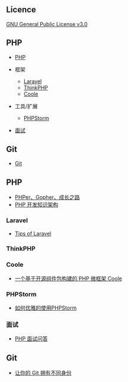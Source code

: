 ## Licence

[GNU General Public License v3.0](LICENSE)



## PHP

* [PHP](https://github.com/0xAiKang/favorite-link#php-1)

* 框架
  * [Laravel](https://github.com/0xAiKang/favorite-link#Laravel)
  * [ThinkPHP](https://github.com/0xAiKang/favorite-link#ThinkPHP)
  * [Coole](https://github.com/0xAiKang/favorite-link#Coole)

* 工具/扩展
  * [PHPStorm](https://github.com/0xAiKang/favorite-link#PHPStorm)
* [面试](https://github.com/0xAiKang/favorite-link#面试)

## Git

* [Git](https://github.com/0xAiKang/favorite-link#Git)

## PHP

* [PHPer、Gopher、成长之路](https://github.com/TIGERB/easy-tips)
* [PHP 开发知识架构](https://github.com/han8gui/PHPer)



### Laravel

* [Tips of Laravel](https://github.com/seekerliu/laravel-tips)

  

### ThinkPHP



### Coole

* [一个基于开源组件包构建的 PHP 微框架 Coole](https://github.com/guanguans/coole)



### PHPStorm

* [如何优雅的使用PHPStorm](https://learnku.com/laravel/t/1692/how-to-use-phpstorm-gracefully)



### 面试

* [PHP 面试问答](https://github.com/0xAiKang/PHP-Interview-QA)





## Git

* [让你的 Git 拥有不同身份](https://www.fengerzh.com/git-id/)

